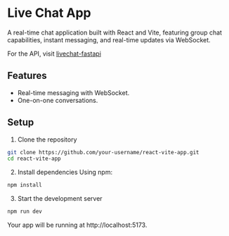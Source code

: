 # Live Chat App

A real-time chat application built with React and Vite, featuring group chat capabilities, instant messaging, and real-time updates via WebSocket.

For the API, visit [livechat-fastapi](https://github.com/thinhnw/livechat-fastapi)

## Features
- Real-time messaging with WebSocket.
- One-on-one conversations.

## Setup
1. Clone the repository
```bash
git clone https://github.com/your-username/react-vite-app.git
cd react-vite-app
```
2. Install dependencies
Using npm:
```bash
npm install
```
3. Start the development server
```bash
npm run dev
```
Your app will be running at http://localhost:5173.
